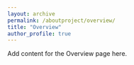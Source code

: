 ```yaml
---
layout: archive
permalink: /aboutproject/overview/
title: "Overview"
author_profile: true
---
```

Add content for the Overview page here.
